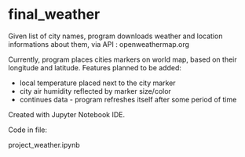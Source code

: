# final_weather
Given list of city names, program downloads weather and location informations about them, via API : openweathermap.org

Currently, program places cities markers on world map, based on their longitude and latitude. Features planned to be added:

- local temperature placed next to the city marker
- city air humidity reflected by marker size/color
- continues data - program refreshes itself after some period of time

Created with Jupyter Notebook IDE.

Code in file:

project_weather.ipynb


